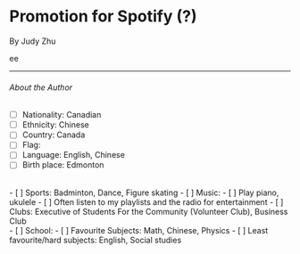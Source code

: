 # Promotion for Spotify (?)
By Judy Zhu

ee

 ---

 ###### About the Author
- [ ] Nationality: Canadian
- [ ] Ethnicity:  Chinese
- [ ] Country: Canada
- [ ] Flag:
- [ ] Language: English, Chinese
- [ ] Birth place: Edmonton
<br/>
- [ ] Sports: Badminton, Dance, Figure skating
- [ ] Music: 
    - [ ] Play piano, ukulele
    - [ ] Often listen to my playlists and the radio for entertainment
- [ ] Clubs: Executive of Students For the Community (Volunteer Club), Business Club
<br/>
- [ ] School: 
    - [ ] Favourite Subjects: Math, Chinese, Physics
    - [ ] Least favourite/hard subjects: English, Social studies
